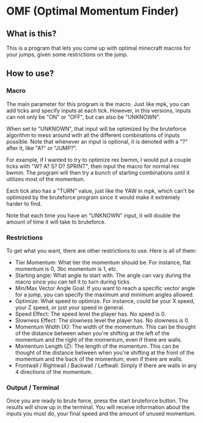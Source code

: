 # OMF (Optimal Momentum Finder)

## What is this?
This is a program that lets you come up with optimal minecraft macros for your jumps, given some restrictions on the jump.

## How to use?
### Macro
The main parameter for this program is the macro. Just like mpk, you can add ticks and specify inputs at each tick.
However, in this versions, inputs can not only be "ON" or "OFF", but can also be "UNKNOWN".

When set to "UNKNOWN", that input will be optimized by the bruteforce algorithm to mess around with all the different
combinations of inputs possible. Note that whenever an input is optional, it is denoted with a "?" after it, like "A?" or "JUMP?".

For example, if I wanted to try to optimize rex bwmm, I would put a couple ticks with "W? A? S? D? SPRINT", then input the macro for normal rex bwmm.
The program will then try a bunch of starting combinations until it utilizes most of the momentum.

Each tick also has a "TURN" value, just like the YAW in mpk, which can't be optimized by the bruteforce program since it would make it extremely harder to find.

Note that each time you have an "UNKNOWN" input, it will double the amount of time it will take to bruteforce.

### Restrictions
To get what you want, there are other restrictions to use. Here is all of them:

- Tier Momentum: What tier the momentum should be. For instance, flat momentum is 0, 3bc momentum is 1, etc.
- Starting angle: What angle to start with. The angle can vary during the macro since you can tell it to  turn during ticks.
- Min/Max Vector Angle Goal: If you want to reach a specific vector angle for a jump, you can specify the maximum and minimum angles allowed.
- Optimize: What speed to optimize. For instance, could be your X speed, your Z speed, or just your speed in general.
- Speed Effect: The speed level the player has. No speed is 0.
- Slowness Effect: The slowness level the player has. No slowness is 0.
- Momentum Width (X): The width of the momentum. This can be thought of the distance between when you're shifting at the left of the momentum and the right of the momentum, even if there are walls.
- Momentum Length (Z): The length of the momentum. This can be thought of the distance between when you're shifting at the front of the momentum and the back of the momentum, even if there are walls.
- Frontwall / Rightwall / Backwall / Leftwall: Simply if there are walls in any 4 directions of the momentum.

### Output / Terminal
Once you are ready to brute force, press the start bruteforce button. The results will show up in the terminal.
You will receive information about the inputs you must do, your final speed and the amount of unused momentum.